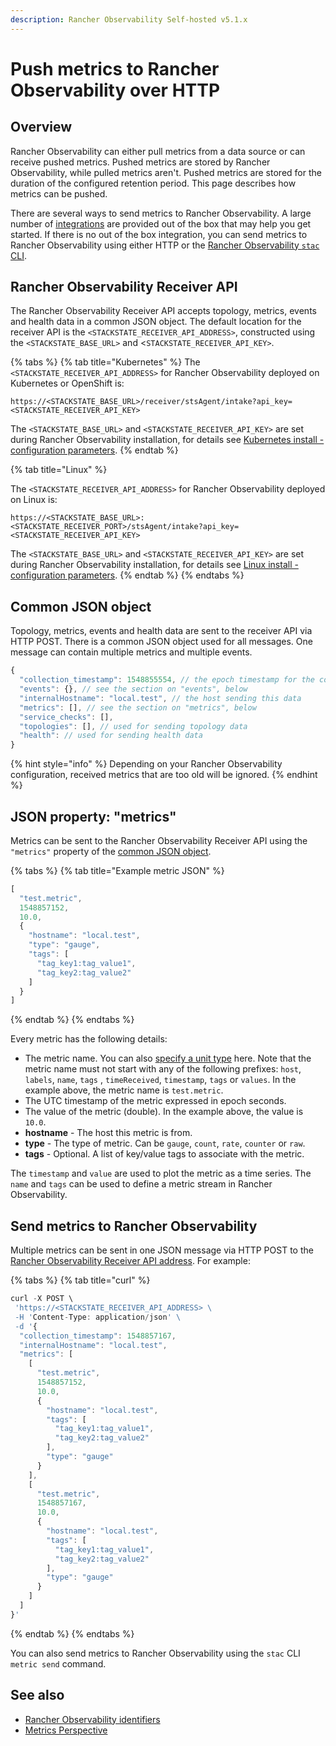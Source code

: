 ```yaml
---
description: Rancher Observability Self-hosted v5.1.x 
---
```


# Push metrics to Rancher Observability over HTTP

## Overview

Rancher Observability can either pull metrics from a data source or can receive pushed metrics. Pushed metrics are stored by Rancher Observability, while pulled metrics aren't. Pushed metrics are stored for the duration of the configured retention period. This page describes how metrics can be pushed.

There are several ways to send metrics to Rancher Observability. A large number of [integrations](../../stackpacks/integrations/) are provided out of the box that may help you get started. If there is no out of the box integration, you can send metrics to Rancher Observability using either HTTP or the [Rancher Observability `stac` CLI](/setup/cli/cli-stac.md).

## Rancher Observability Receiver API

The Rancher Observability Receiver API accepts topology, metrics, events and health data in a common JSON object. The default location for the receiver API is the `<STACKSTATE_RECEIVER_API_ADDRESS>`, constructed using the `<STACKSTATE_BASE_URL>` and <`STACKSTATE_RECEIVER_API_KEY>`.

{% tabs %}
{% tab title="Kubernetes" %}
The `<STACKSTATE_RECEIVER_API_ADDRESS>` for Rancher Observability deployed on Kubernetes or OpenShift is:

```text
https://<STACKSTATE_BASE_URL>/receiver/stsAgent/intake?api_key=<STACKSTATE_RECEIVER_API_KEY>
```

The `<STACKSTATE_BASE_URL>` and `<STACKSTATE_RECEIVER_API_KEY>` are set during Rancher Observability installation, for details see [Kubernetes install - configuration parameters](/setup/install-stackstate/kubernetes_openshift/kubernetes_install.md#generate-values-yaml).
{% endtab %}

{% tab title="Linux" %}

The `<STACKSTATE_RECEIVER_API_ADDRESS>` for Rancher Observability deployed on Linux is:

```text
https://<STACKSTATE_BASE_URL>:<STACKSTATE_RECEIVER_PORT>/stsAgent/intake?api_key=<STACKSTATE_RECEIVER_API_KEY>
```

The `<STACKSTATE_BASE_URL>` and `<STACKSTATE_RECEIVER_API_KEY>` are set during Rancher Observability installation, for details see [Linux install - configuration parameters](/setup/install-stackstate/linux/install_stackstate.md#configuration-options-required-during-install).
{% endtab %}
{% endtabs %}

## Common JSON object

Topology, metrics, events and health data are sent to the receiver API via HTTP POST. There is a common JSON object used for all messages. One message can contain multiple metrics and multiple events.

```javascript
{
  "collection_timestamp": 1548855554, // the epoch timestamp for the collection in seconds
  "events": {}, // see the section on "events", below
  "internalHostname": "local.test", // the host sending this data
  "metrics": [], // see the section on "metrics", below
  "service_checks": [],
  "topologies": [], // used for sending topology data
  "health": // used for sending health data
}
```

{% hint style="info" %}
Depending on your Rancher Observability configuration, received metrics that are too old will be ignored.
{% endhint %}

## JSON property: "metrics"

Metrics can be sent to the Rancher Observability Receiver API using the `"metrics"` property of the [common JSON object](send_metrics.md#common-json-object).

{% tabs %}
{% tab title="Example metric JSON" %}
```javascript
[
  "test.metric",
  1548857152,
  10.0,
  {
    "hostname": "local.test",
    "type": "gauge",
    "tags": [ 
      "tag_key1:tag_value1",
      "tag_key2:tag_value2"
    ]
  }
]
```
{% endtab %}
{% endtabs %}

Every metric has the following details:

* The metric name. You can also [specify a unit type](/use/metrics/add-telemetry-to-element.md#units-of-measurement) here. Note that the metric name must not start with any of the following prefixes: `host`, `labels`, `name`, `tags` , `timeReceived`, `timestamp`, `tags` or `values`. In the example above, the metric name is `test.metric`.
* The UTC timestamp of the metric expressed in epoch seconds.
* The value of the metric (double). In the example above, the value is `10.0`.
* **hostname** - The host this metric is from.
* **type** - The type of metric. Can be `gauge`, `count`, `rate`, `counter` or `raw`.
* **tags** - Optional.  A list of key/value tags to associate with the metric.

The `timestamp` and `value` are used to plot the metric as a time series. The `name` and `tags` can be used to define a metric stream in Rancher Observability.

## Send metrics to Rancher Observability

Multiple metrics can be sent in one JSON message via HTTP POST to the [Rancher Observability Receiver API address](#stackstate-receiver-api). For example:

{% tabs %}
{% tab title="curl" %}
```javascript
curl -X POST \
 'https://<STACKSTATE_RECEIVER_API_ADDRESS> \
 -H 'Content-Type: application/json' \
 -d '{
  "collection_timestamp": 1548857167,
  "internalHostname": "local.test",
  "metrics": [
    [
      "test.metric",
      1548857152,
      10.0,
      {
        "hostname": "local.test",
        "tags": [
          "tag_key1:tag_value1",
          "tag_key2:tag_value2"
        ],
        "type": "gauge"
      }
    ],
    [
      "test.metric",
      1548857167,
      10.0,
      {
        "hostname": "local.test",
        "tags": [
          "tag_key1:tag_value1",
          "tag_key2:tag_value2"
        ],
        "type": "gauge"
      }
    ]
  ]
}'
```
{% endtab %}
{% endtabs %}

You can also send metrics to Rancher Observability using the `stac` CLI `metric send` command.

## See also

* [Rancher Observability identifiers](../topology/identifiers.md)
* [Metrics Perspective](../../use/stackstate-ui/perspectives/metrics-perspective.md)

